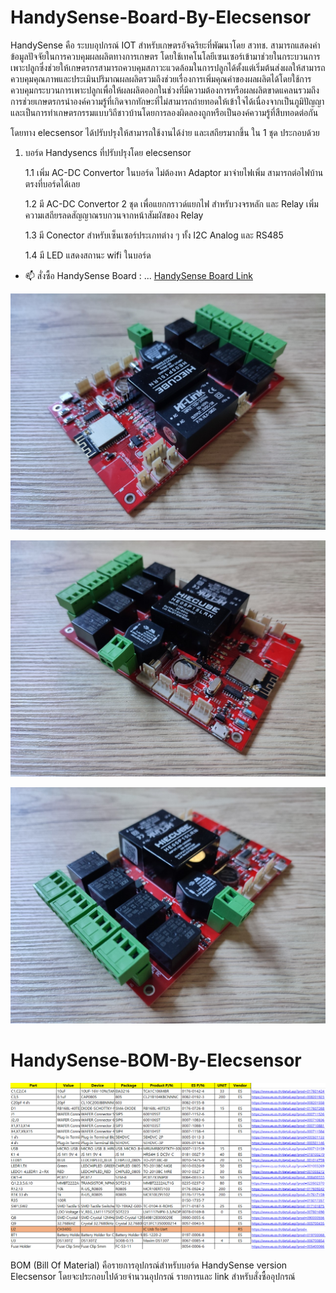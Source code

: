 # HandySense-Board-By-Elecsensor

HandySense คือ ระบบอุปกรณ์ IOT สำหรับเกษตรอัจฉริยะที่พัฒนาโดย สวทช. สามารถแสดงค่าข้อมูลปัจจัยในการควบคุมผลผลิตทางการเกษตร โดยใช้เทคโนโลยีเซนเซอร์เข้ามาช่วยในกระบวนการเพาะปลูกซึ่งช่วยให้เกษตรกรสามารถควบคุมสภาวะแวดล้อมในการปลูกได้ตั้งแต่เริ่มต้นส่งผลให้สามารถควบคุมคุณภาพและประเมินปริมาณผลผลิตรวมถึงช่วยเรื่องการเพิ่มคุณค่าของผลผลิตได้โดยใช้การควบคุมกระบวนการเพาะปลูกเพื่อให้ผลผลิตออกในช่วงที่มีความต้องการหรือผลผลิตขาดแคลนรวมถึงการช่วยเกษตรกรนำองค์ความรู้ที่เกิดจากทักษะที่ไม่สามารถถ่ายทอดให้เข้าใจได้เนื่องจากเป็นภูมิปัญญาและเป็นการทำเกษตรกรรมแบบวิถีชาวบ้านโดยการลองผิดลองถูกหรือเป็นองค์ความรู้ที่สืบทอดต่อกัน

โดยทาง elecsensor ได้ปรับปรุงให้สามารถใช้งานได้ง่าย และเสถียรมากขึ้น
ใน 1 ชุด ประกอบด้วย
1. บอร์ด Handysencs ที่ปรับปรุงโดย elecsensor

     1.1 เพิ่ม AC-DC Convertor ในบอร์ด ไม่ต้องหา Adaptor มาจ่ายไฟเพิ่ม สามารถต่อไฟบ้านตรงที่บอร์ดได้เลย
   
     1.2 มี AC-DC Convertor 2 ชุด เพื่อแยกกราวด์แยกไฟ สำหรับวงจรหลัก และ Relay เพิ่มความเสถียรลดสัญญาณรบกวนจากหน้าสัมผัสของ Relay
    
     1.3 มี Conector สำหรับเซ็นเซอร์ประเภทต่าง ๆ ทั้ง I2C  Analog และ RS485 
     
     1.4 มี LED แสดงสถานะ wifi ในบอร์ด

- 📫 สั่งซื้อ HandySense Board : ...
[HandySense Board Link](http://www.elecsensor.com/)


![hds-logo_0](https://github.com/Elecsensor/Elecsensor/blob/main/HandySense_%E0%B9%92%E0%B9%91%E0%B9%90%E0%B9%96%E0%B9%92%E0%B9%99_1.jpg)

![hds-logo_0](https://github.com/Elecsensor/Elecsensor/blob/main/HandySense_%E0%B9%92%E0%B9%91%E0%B9%90%E0%B9%96%E0%B9%92%E0%B9%99_2.jpg)

![hds-logo_0](https://github.com/Elecsensor/Elecsensor/blob/main/HandySense_%E0%B9%92%E0%B9%91%E0%B9%90%E0%B9%96%E0%B9%92%E0%B9%99_3.jpg)

#
# HandySense-BOM-By-Elecsensor
![hds-logo_0](https://github.com/Elecsensor/Elecsensor/blob/main/BOM.PNG)

BOM (Bill Of Material) คือรายการอุปกรณ์สำหรับบอร์ด HandySense version Elecsensor โดยจะประกอบไปด้วยจำนวนอุปกรณ์ รายการและ link สำหรับสั่งซื้ออุปกรณ์
